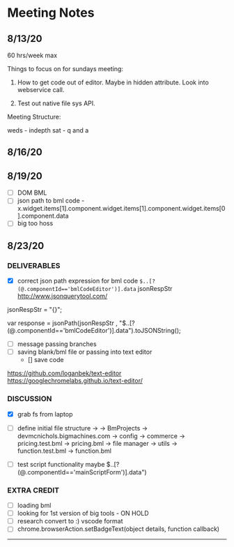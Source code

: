 # Meeting Notes

## 8/13/20

60 hrs/week max

Things to focus on for sundays meeting:

1) How to get code out of editor. Maybe in hidden attribute. Look into webservice call.

2) Test out native file sys API.

Meeting Structure:

weds - indepth
sat - q and a

## 8/16/20

## 8/19/20

- [ ] DOM BML
- [ ] json path to bml code - x.widget.items[1].component.widget.items[1].component.widget.items[0].component.data
- [ ] big too hoss

## 8/23/20

### DELIVERABLES

- [x] correct json path expression for bml code
    `$..[?(@.componentId=='bmlCodeEditor')].data`
    jsonRespStr
    <http://www.jsonquerytool.com/>

jsonRespStr = "{}";

var response = jsonPath(jsonRespStr , "$..[?(@.componentId=='bmlCodeEditor')].data").toJSONString();

- [ ] message passing
    branches
- [ ] saving blank/bml file or passing into text editor
    - [] save code

<https://github.com/loganbek/text-editor>
<https://googlechromelabs.github.io/text-editor/>

### DISCUSSION

- [x] grab fs from laptop
- [ ] define initial file structure ->
-> BmProjects
    -> devmcnichols.bigmachines.com
        -> config
        -> commerce
            -> pricing.test.bml
            -> pricing.bml
        -> file manager
        -> utils
            -> function.test.bml
            -> function.bml

- [ ] test script functionality
    maybe $..[?(@.componentId=='mainScriptForm')].data")

### EXTRA CREDIT

- [ ] loading bml
- [ ] looking for 1st version of big tools - ON HOLD
- [ ] research convert to :) vscode format
- [ ] chrome.browserAction.setBadgeText(object details, function callback)

-------------------------

<!-- 
TODO: Streamline Tools v0.1.0-alpha Release

High Level User Flow

1) Install Extension.
2) Install VSCode + BML extension (CPQ Consultatnt).
2) Extension correctly detects whether it is looking @ BM (color) or another Page (transparent).
3) User goes to BM pricing function.
4) User presses "Unload BML" in popup.
5) pricing.bml opens in VSCode.
6) User saves file.
7) User presses "Loal BML" in popup.
-->
